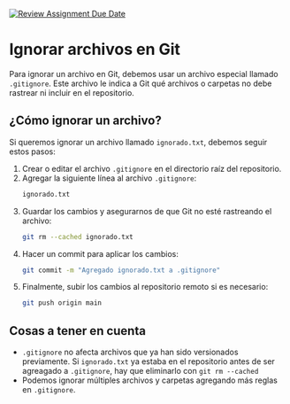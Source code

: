 [![Review Assignment Due Date](https://classroom.github.com/assets/deadline-readme-button-22041afd0340ce965d47ae6ef1cefeee28c7c493a6346c4f15d667ab976d596c.svg)](https://classroom.github.com/a/kl-E8VQf)
# Ignorar archivos en Git

Para ignorar un archivo en Git, debemos usar un archivo especial llamado `.gitignore`. Este archivo le indica a Git qué archivos o carpetas no debe rastrear ni incluir en el repositorio.

## ¿Cómo ignorar un archivo?
Si queremos ignorar un archivo llamado `ignorado.txt`, debemos seguir estos pasos:

1. Crear o editar el archivo `.gitignore` en el directorio raíz del repositorio.
2. Agregar la siguiente línea al archivo `.gitignore`:
   ```sh
   ignorado.txt
3. Guardar los cambios y asegurarnos de que Git no esté rastreando el archivo:
   ```sh
   git rm --cached ignorado.txt  
4. Hacer un commit para aplicar los cambios:
   ```sh
   git commit -m "Agregado ignorado.txt a .gitignore"
5. Finalmente, subir los cambios al repositorio remoto si es necesario:
   ```sh
   git push origin main  

## Cosas a tener en cuenta
* `.gitignore` no afecta archivos que ya han sido versionados previamente. Si `ignorado.txt` ya estaba en el repositorio antes de ser agreagado a `.gitignore`, hay que eliminarlo con `git rm --cached`
* Podemos ignorar múltiples archivos y carpetas agregando más reglas en `.gitignore`.
